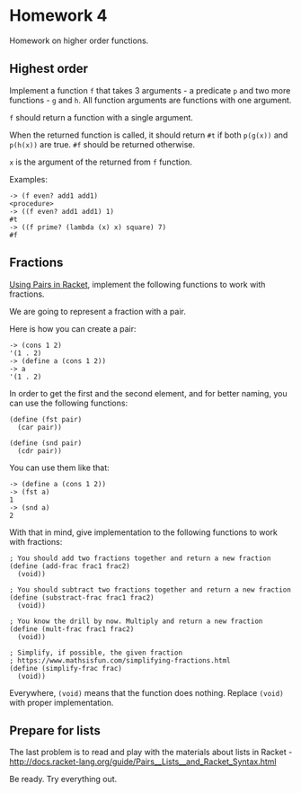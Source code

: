 # Homework 4

Homework on higher order functions.

## Highest order

Implement a function `f` that takes 3 arguments - a predicate `p` and two more functions - `g` and `h`. All function arguments are functions with one argument.

`f` should return a function with a single argument.

When the returned function is called, it should return `#t` if both `p(g(x))` and `p(h(x))` are true. `#f` should be returned otherwise.

`x` is the argument of the returned from `f` function.

Examples:

```racket
-> (f even? add1 add1)
<procedure>
-> ((f even? add1 add1) 1)
#t
-> ((f prime? (lambda (x) x) square) 7)
#f
```

## Fractions

[Using Pairs in Racket](http://docs.racket-lang.org/guide/Pairs__Lists__and_Racket_Syntax.html), implement the following functions to work with fractions.

We are going to represent a fraction with a pair.

Here is how you can create a pair:

```racket
-> (cons 1 2)
'(1 . 2)
-> (define a (cons 1 2))
-> a
'(1 . 2)
```

In order to get the first and the second element, and for better naming, you can use the following functions:

```racket
(define (fst pair)
  (car pair))

(define (snd pair)
  (cdr pair))
```

You can use them like that:

```racket
-> (define a (cons 1 2))
-> (fst a)
1
-> (snd a)
2
```

With that in mind, give implementation to the following functions to work with fractions:

```racket
; You should add two fractions together and return a new fraction
(define (add-frac frac1 frac2)
  (void))

; You should subtract two fractions together and return a new fraction
(define (substract-frac frac1 frac2)
  (void))

; You know the drill by now. Multiply and return a new fraction
(define (mult-frac frac1 frac2)
  (void))

; Simplify, if possible, the given fraction
; https://www.mathsisfun.com/simplifying-fractions.html
(define (simplify-frac frac)
  (void))
```

Everywhere, `(void)` means that the function does nothing. Replace `(void)` with proper implementation.

## Prepare for lists

The last problem is to read and play with the materials about lists in Racket - <http://docs.racket-lang.org/guide/Pairs__Lists__and_Racket_Syntax.html>

Be ready. Try everything out.
